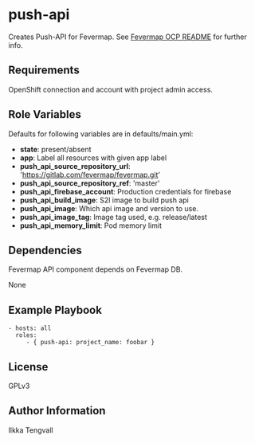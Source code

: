 push-api
========

Creates Push-API for Fevermap.
See [Fevermap OCP README](
  https://gitlab.com/fevermap/fevermap/-/blob/master/ocp/README.md)
 for further info.

Requirements
------------

OpenShift connection and account with project admin access.

Role Variables
--------------

Defaults for following variables are in defaults/main.yml:

* **state**: present/absent
* **app**: Label all resources with given app label
* **push_api_source_repository_url**: 'https://gitlab.com/fevermap/fevermap.git'
* **push_api_source_repository_ref**: 'master'
* **push_api_firebase_account**: Production credentials for firebase
* **push_api_build_image**: S2I image to build push api
* **push_api_image**: Which api image and version to use.
* **push_api_image_tag**: Image tag used, e.g. release/latest
* **push_api_memory_limit**: Pod memory limit

Dependencies
------------

Fevermap API component depends on Fevermap DB.

None

Example Playbook
----------------

    - hosts: all
      roles:
         - { push-api: project_name: foobar }

License
-------

GPLv3

Author Information
------------------

Ilkka Tengvall